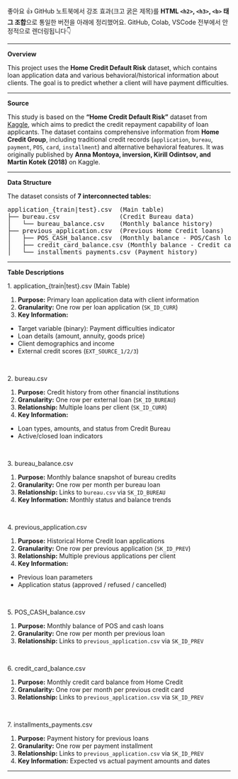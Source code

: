 좋아요 👍
GitHub 노트북에서 강조 효과(크고 굵은 제목)를 **HTML `<h2>`, `<h3>`, `<b>` 태그 조합**으로 통일한 버전을 아래에 정리했어요.
GitHub, Colab, VSCode 전부에서 안정적으로 렌더링됩니다👇

---

</h2><b>Overview</b></h2>

This project uses the <b>Home Credit Default Risk</b> dataset, which contains loan application data and various behavioral/historical information about clients.
The goal is to predict whether a client will have payment difficulties.

---

</h3><b>Source</b></h3>

This study is based on the <b>“Home Credit Default Risk”</b> dataset from <a href="https://www.kaggle.com/competitions/home-credit-default-risk">Kaggle</a>, which aims to predict the credit repayment capability of loan applicants.
The dataset contains comprehensive information from <b>Home Credit Group</b>, including traditional credit records (<code>application</code>, <code>bureau</code>, <code>payment</code>, <code>POS</code>, <code>card</code>, <code>installment</code>) and alternative behavioral features.
It was originally published by <b>Anna Montoya, inversion, Kirill Odintsov, and Martin Kotek (2018)</b> on Kaggle.

---

</h2><b>Data Structure</b></h2>

The dataset consists of <b>7 interconnected tables:</b>

<pre>
application_{train|test}.csv  (Main table)
├── bureau.csv                (Credit Bureau data)
│   └── bureau_balance.csv    (Monthly balance history)
├── previous_application.csv  (Previous Home Credit loans)
│   ├── POS_CASH_balance.csv  (Monthly balance - POS/Cash loans)
│   ├── credit_card_balance.csv (Monthly balance - Credit cards)
│   └── installments_payments.csv (Payment history)
</pre>

---

</h3><b>Table Descriptions</b></h3>

</b>1. application_{train|test}.csv (Main Table)</b>

1. <b>Purpose:</b> Primary loan application data with client information
2. <b>Granularity:</b> One row per loan application (<code>SK_ID_CURR</code>)
3. <b>Key Information:</b>

* Target variable (binary): Payment difficulties indicator
* Loan details (amount, annuity, goods price)
* Client demographics and income
* External credit scores (<code>EXT_SOURCE_1/2/3</code>)

</br>

</b>2. bureau.csv</b>

1. <b>Purpose:</b> Credit history from other financial institutions
2. <b>Granularity:</b> One row per external loan (<code>SK_ID_BUREAU</code>)
3. <b>Relationship:</b> Multiple loans per client (<code>SK_ID_CURR</code>)
4. <b>Key Information:</b>

* Loan types, amounts, and status from Credit Bureau
* Active/closed loan indicators

</br>

</b>3. bureau_balance.csv</b>

1. <b>Purpose:</b> Monthly balance snapshot of bureau credits
2. <b>Granularity:</b> One row per month per bureau loan
3. <b>Relationship:</b> Links to <code>bureau.csv</code> via <code>SK_ID_BUREAU</code>
4. <b>Key Information:</b> Monthly status and balance trends

</br>

</b>4. previous_application.csv</b>

1. <b>Purpose:</b> Historical Home Credit loan applications
2. <b>Granularity:</b> One row per previous application (<code>SK_ID_PREV</code>)
3. <b>Relationship:</b> Multiple previous applications per client
4. <b>Key Information:</b>

* Previous loan parameters
* Application status (approved / refused / cancelled)

</br>

</b>5. POS_CASH_balance.csv</b>

1. <b>Purpose:</b> Monthly balance of POS and cash loans
2. <b>Granularity:</b> One row per month per previous loan
3. <b>Relationship:</b> Links to <code>previous_application.csv</code> via <code>SK_ID_PREV</code>

</br>

</b>6. credit_card_balance.csv</b>

1. <b>Purpose:</b> Monthly credit card balance from Home Credit
2. <b>Granularity:</b> One row per month per previous credit card
3. <b>Relationship:</b> Links to <code>previous_application.csv</code> via <code>SK_ID_PREV</code>

</br>

</b>7. installments_payments.csv</b>

1. <b>Purpose:</b> Payment history for previous loans
2. <b>Granularity:</b> One row per payment installment
3. <b>Relationship:</b> Links to <code>previous_application.csv</code> via <code>SK_ID_PREV</code>
4. <b>Key Information:</b> Expected vs actual payment amounts and dates

---

